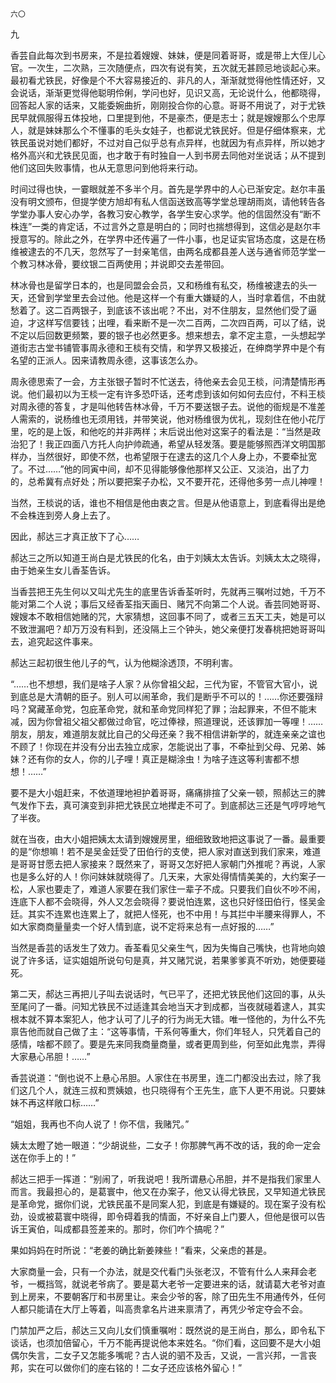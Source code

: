     六〇 

   九

   香芸自此每次到书房来，不是拉着嫂嫂、妹妹，便是同着哥哥，或是带上大侄儿心官。一次生，二次熟，三次随便点，四次有说有笑，五次就无甚顾忌地谈起心来。最初看尤铁民，好像是个不大容易接近的、非凡的人，渐渐就觉得他性情还好，又会说话，渐渐更觉得他聪明伶俐，学问也好，见识又高，无论说什么，他都晓得，回答起人家的话来，又能委婉曲折，刚刚投合你的心意。哥哥不用说了，对于尤铁民早就佩服得五体投地，口里提到他，不是豪杰，便是志士；就是嫂嫂那么个忠厚人，就是妹妹那么个不懂事的毛头女娃子，也都说尤铁民好。但是仔细体察来，尤铁民虽说对她们都好，不过对自己似乎总有点异样，也就因为有点异样，所以她才格外高兴和尤铁民见面，也才敢于有时独自一人到书房去同他对坐说话；从不提到他们这回失败事情，也从无意思问到他将来行动。

   时间过得也快，一霎眼就差不多半个月。首先是学界中的人心已渐安定。赵尔丰虽没有明文颁布，但提学使方旭却有私人信函送致高等学堂总理胡雨岚，请他转告各学堂办事人安心办学，各教习安心教学，各学生安心求学。他的信固然没有“断不株连”一类的肯定话，不过言外之意是明白的；同时也揣想得到，这信必是赵尔丰授意写的。除此之外，在学界中还传遍了一件小事，也足证实官场态度，这是在杨维被逮去的不几天，忽然写了一封亲笔信，由两名成都县差人送与通省师范学堂一个教习林冰骨，要纹银二百两使用；并说即交去差带回。

   林冰骨也是留学日本的，也是同盟会会员，又和杨维有私交，杨维被逮去的头一天，还曾到学堂里去会过他。他是这样一个有重大嫌疑的人，当时拿着信，不由就愁着了。这二百两银子，到底该不该出呢？不出，对不住朋友，显然他们受了逼迫，才这样写信要钱；出哩，看来断不是一次二百两，二次四百两，可以了结，说不定以后回数更频繁，要的银子也必然更多。想来想去，拿不定主意，一头想起学道街志古堂书铺管事周永德和王棪有交情，和学界又极接近，在绅商学界中是个有名望的正派人。因来请教周永德，这事该怎么办。

   周永德思索了一会，方主张银子暂时不忙送去，待他亲去会见王棪，问清楚情形再说。他们最初以为王棪一定有许多恐吓话，还考虑到该如何如何去应付，不料王棪对周永德的答复，才是叫他转告林冰骨，千万不要送银子去。说他的衙规是不准差人需索的，说杨维也无须用钱，并带笑说，他对杨维很为优礼，现刻住在他小花厅里，吃的是上饭，和他吃的并非两样；末后说出他对这案子的看法是：“当然是政治犯了！我正四面八方托人向护帅疏通，希望从轻发落。要是能够照西洋文明国那样办，当然很好，即使不然，也希望限于在逮去的这几个人身上办，不要牵扯宽了。不过……”他的同寅中间，却不见得能够像他那样又公正、又淡泊，出了力的，总希冀有点好处；所以要把案子办松，又不要开花，还得他多劳一点儿神哩！

   当然，王棪说的话，谁也不相信是他由衷之言。但是从他语意上，到底看得出是绝不会株连到旁人身上去了。

   因此，郝达三才真正放下了心……

   郝达三之所以知道王尚白是尤铁民的化名，由于刘姨太太告诉。刘姨太太之晓得，由于她亲生女儿香荃告诉。

   当香芸把王先生何以又叫尤先生的底里告诉香荃听时，先就再三嘱咐过她，千万不能对第二个人说；事后又经香荃指天画日、赌咒不向第二个人说。香芸同她哥哥、嫂嫂本不敢相信她赌的咒，大家猜想，这回事不同了，或者三五天工夫，她是可以不致泄漏吧？却万万没有料到，还没隔上三个钟头，她父亲便打发春桃把她哥哥叫去，追究起这件事来。

   郝达三起初很生他儿子的气，认为他糊涂透顶，不明利害。

   “……也不想想，我们是啥子人家？从你曾祖父起，三代为宦，不管官大官小，说到底总是大清朝的臣子。别人可以闹革命，我们是断乎不可以的！……你还要强辩吗？窝藏革命党，包庇革命党，就和革命党同样犯了罪；治起罪来，不但不能末减，因为你曾祖父祖父都做过命官，吃过俸禄，照道理说，还该罪加一等哩！……朋友，朋友，难道朋友就比自己的父母还亲？我不相信讲新学的，就连亲亲之谊也不顾了！你现在并没有分出去独立成家，怎能说出了事，不牵扯到父母、兄弟、姊妹？还有你的女人，你的儿子哩！真正是糊涂虫！为啥子连这等利害都不想想！……”

   要不是大小姐赶来，不依道理地袒护着哥哥，痛痛排揎了父亲一顿，照郝达三的脾气发作下去，真可演变到非把尤铁民立地撵走不可了。到底郝达三还是气哼哼地气了半夜。

   就在当夜，由大小姐把姨太太请到嫂嫂房里，细细致致地把这事说了一番。最重要的是“你想嘛！若不是吴金廷受了田伯行的支使，把人家对直送到我们家来，难道是哥哥甘愿去把人家接来？既然来了，哥哥又怎好把人家朝门外推呢？再说，人家也是多么好的人！你问妹妹就晓得了。几天来，大家处得情情美美的，大约案子一松，人家也要走了，难道人家要在我们家住一辈子不成。只要我们自伙不吵不闹，连底下人都不会晓得，外人又怎会晓得？要说怕连累，这也只好怪田伯行，怪吴金廷。其实不连累也连累上了，就把人怪死，也不中用！与其拦中半腰来得罪人，不如大家商商量量卖一个好人情到底，说不定将来总有一点好报的……”

   当然是香芸的话发生了效力。香荃看见父亲生气，因为失悔自己嘴快，也背地向娘说了许多话，证实姐姐所说句句是真，并又赌咒说，若果爹爹真不听劝，她便要碰死。

   第二天，郝达三再把儿子叫去说话时，气已平了，还把尤铁民他们这回的事，从头至尾问了一番。问知尤铁民不过适逢其会地当天才到成都，当夜就碰着逮人，其实根本就不算本案犯人，他才认可了儿子的行为尚无大错。唯一怪他的，为什么不先禀告他而就自己做了主：“这等事情，干系何等重大，你们年轻人，只凭着自己的感情，啥都不顾了。要是先来同我商量商量，或者更周到些，何至如此鬼祟，弄得大家悬心吊胆！……”

   香芸说道：“倒也说不上悬心吊胆。人家住在书房里，连二门都没出去过，除了我们这几个人，就连三叔和贾姨娘，也只晓得有个王先生，底下人更不用说。只要妹妹不再这样敞口标……”

   “姐姐，我再也不向人说了！你不信，我赌咒。”

   姨太太瞪了她一眼道：“少胡说些，二女子！你那脾气再不改的话，我的命一定会送在你手上的！”

   郝达三把手一挥道：“别闹了，听我说吧！我所谓悬心吊胆，并不是指我们家里人而言。我最担心的，是葛寰中，他又在办案子，他又认得尤铁民，又早知道尤铁民是革命党，据你们说，尤铁民虽不是同案人犯，到底是有嫌疑的。现在案子没有松劲，设或被葛寰中晓得，即令碍着我的情面，不好亲自上门要人，但他是很可以告诉王寅伯，叫成都县签差来的。那时，你们咋个搞呢？”

   果如妈妈在时所说：“老姜的确比新姜辣些！”看来，父亲虑的甚是。

   大家商量一会，只有一个办法，就是交代看门头张老汉，不管有什么人来拜会老爷，一概挡驾，就说老爷病了。要是葛大老爷一定要进来的话，就请葛大老爷对直到上房来，不要朝客厅和书房里让。来会少爷的客，除了田先生不用通传外，任何人都只能请在大厅上等着，叫高贵拿名片进来禀清了，再凭少爷定夺会不会。

   门禁加严之后，郝达三又向儿女们慎重嘱咐：既然说的是王尚白，那么，即令私下谈话，也须加倍留心，千万不能再提说他本来姓名。“你们看，这回要不是大小姐偶尔失言，二女子又怎能多嘴呢？古人说的驷不及舌，又说，一言兴邦，一言丧邦，实在可以做你们的座右铭的！二女子还应该格外留心！”

